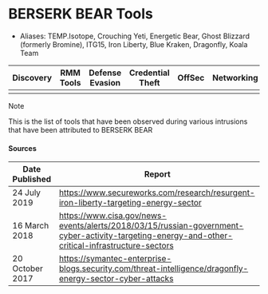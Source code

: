 # BERSERK BEAR Tools
- Aliases: TEMP.Isotope, Crouching Yeti, Energetic Bear, Ghost Blizzard (formerly Bromine), ITG15, Iron Liberty,	Blue Kraken, Dragonfly, Koala Team																																																

| Discovery | RMM Tools | Defense Evasion | Credential Theft | OffSec | Networking | LOLBAS | Exfiltration |
|---|---|---|---|---|---|---|---|
| | | | | | | | |

> [!NOTE]
> This is the list of tools that have been observed during various intrusions that have been attributed to BERSERK BEAR

#### Sources
| Date Published | Report |
|---|---|
| 24 July 2019 | https://www.secureworks.com/research/resurgent-iron-liberty-targeting-energy-sector |
| 16 March 2018 | https://www.cisa.gov/news-events/alerts/2018/03/15/russian-government-cyber-activity-targeting-energy-and-other-critical-infrastructure-sectors |
| 20 October 2017 | https://symantec-enterprise-blogs.security.com/threat-intelligence/dragonfly-energy-sector-cyber-attacks |
